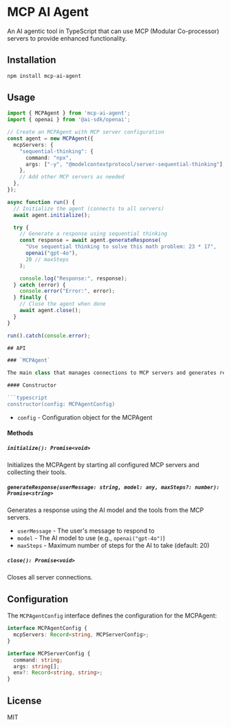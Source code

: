 # MCP AI Agent

An AI agentic tool in TypeScript that can use MCP (Modular Co-processor) servers to provide enhanced functionality.

## Installation

```bash
npm install mcp-ai-agent
```

## Usage

````typescript
import { MCPAgent } from 'mcp-ai-agent';
import { openai } from '@ai-sdk/openai';

// Create an MCPAgent with MCP server configuration
const agent = new MCPAgent({
  mcpServers: {
    "sequential-thinking": {
      command: "npx",
      args: ["-y", "@modelcontextprotocol/server-sequential-thinking"],
    },
    // Add other MCP servers as needed
  },
});

async function run() {
  // Initialize the agent (connects to all servers)
  await agent.initialize();

  try {
    // Generate a response using sequential thinking
    const response = await agent.generateResponse(
      "Use sequential thinking to solve this math problem: 23 * 17",
      openai("gpt-4o"),
      20 // maxSteps
    );

    console.log("Response:", response);
  } catch (error) {
    console.error("Error:", error);
  } finally {
    // Close the agent when done
    await agent.close();
  }
}

run().catch(console.error);

## API

### `MCPAgent`

The main class that manages connections to MCP servers and generates responses.

#### Constructor

```typescript
constructor(config: MCPAgentConfig)
````

- `config` - Configuration object for the MCPAgent

#### Methods

##### `initialize(): Promise<void>`

Initializes the MCPAgent by starting all configured MCP servers and collecting their tools.

##### `generateResponse(userMessage: string, model: any, maxSteps?: number): Promise<string>`

Generates a response using the AI model and the tools from the MCP servers.

- `userMessage` - The user's message to respond to
- `model` - The AI model to use (e.g., `openai("gpt-4o")`)
- `maxSteps` - Maximum number of steps for the AI to take (default: 20)

##### `close(): Promise<void>`

Closes all server connections.

## Configuration

The `MCPAgentConfig` interface defines the configuration for the MCPAgent:

```typescript
interface MCPAgentConfig {
  mcpServers: Record<string, MCPServerConfig>;
}

interface MCPServerConfig {
  command: string;
  args: string[];
  env?: Record<string, string>;
}
```

## License

MIT
